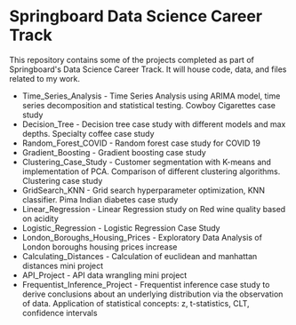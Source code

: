 # Springboard Data Science Career Track 
This repository contains some of the projects completed as part of Springboard's Data Science Career Track. It will house code, data, and files related to my work.

- Time_Series_Analysis - Time Series Analysis using ARIMA model, time series decomposition and statistical testing. Cowboy Cigarettes case study
- Decision_Tree - Decision tree case study with different models and max depths. Specialty coffee case study
- Random_Forest_COVID - Random forest case study for COVID 19
- Gradient_Boosting - Gradient boosting case study
- Clustering_Case_Study - Customer segmentation with K-means and implementation of PCA. Comparison of different clustering algorithms. Clustering case study
- GridSearch_KNN - Grid search hyperparameter optimization, KNN classifier.  Pima Indian diabetes case study
- Linear_Regression - Linear Regression study on Red wine quality based on acidity
- Logistic_Regression - Logistic Regression Case Study
- London_Boroughs_Housing_Prices - Exploratory Data Analysis of London boroughs housing prices increase
- Calculating_Distances - Calculation of euclidean and manhattan distances mini project
- API_Project - API data wrangling mini project
- Frequentist_Inference_Project - Frequentist inference case study to derive conclusions about an underlying distribution via the observation of data. Application of statistical concepts: z, t-statistics, CLT, confidence intervals
